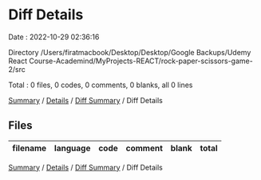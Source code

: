 # Diff Details

Date : 2022-10-29 02:36:16

Directory /Users/firatmacbook/Desktop/Desktop/Google Backups/Udemy React Course-Academind/MyProjects-REACT/rock-paper-scissors-game-2/src

Total : 0 files,  0 codes, 0 comments, 0 blanks, all 0 lines

[Summary](results.md) / [Details](details.md) / [Diff Summary](diff.md) / Diff Details

## Files
| filename | language | code | comment | blank | total |
| :--- | :--- | ---: | ---: | ---: | ---: |

[Summary](results.md) / [Details](details.md) / [Diff Summary](diff.md) / Diff Details